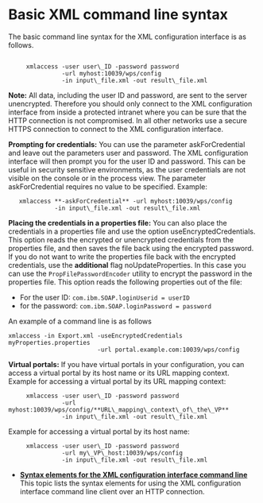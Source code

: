 # Basic XML command line syntax

The basic command line syntax for the XML configuration interface is as follows.

```

     xmlaccess -user user\_ID -password password 
               -url myhost:10039/wps/config 
               -in input\_file.xml -out result\_file.xml
```

**Note:** All data, including the user ID and password, are sent to the server unencrypted. Therefore you should only connect to the XML configuration interface from inside a protected intranet where you can be sure that the HTTP connection is not compromised. In all other networks use a secure HTTPS connection to connect to the XML configuration interface.

**Prompting for credentials:** You can use the parameter askForCredential and leave out the parameters user and password. The XML configuration interface will then prompt you for the user ID and password. This can be useful in security sensitive environments, as the user credentials are not visible on the console or in the process view. The parameter askForCredential requires no value to be specified. Example:

```
   xmlaccess **-askForCredential** -url myhost:10039/wps/config 
             -in input\_file.xml -out result\_file.xml

```

**Placing the credentials in a properties file:** You can also place the credentials in a properties file and use the option useEncryptedCredentials. This option reads the encrypted or unencrypted credentials from the properties file, and then saves the file back using the encrypted password. If you do not want to write the properties file back with the encrypted credentials, use the **additional** flag noUpdateProperties. In this case you can use the `PropFilePasswordEncoder` utility to encrypt the password in the properties file. This option reads the following properties out of the file:

-   For the user ID: `com.ibm.SOAP.loginUserid = userID`
-   for the password: `com.ibm.SOAP.loginPassword = password`

An example of a command line is as follows

```
xmlaccess -in Export.xml -useEncryptedCredentials myProperties.properties 
                         -url portal.example.com:10039/wps/config
```

**Virtual portals:** If you have virtual portals in your configuration, you can access a virtual portal by its host name or its URL mapping context. Example for accessing a virtual portal by its URL mapping context:

```
     xmlaccess -user user\_ID -password password 
               -url myhost:10039/wps/config/**URL\_mapping\_context\_of\_the\_VP** 
               -in input\_file.xml -out result\_file.xml
```

Example for accessing a virtual portal by its host name:

```
     xmlaccess -user user\_ID -password password 
               -url my\_VP\_host:10039/wps/config
               -in input\_file.xml -out result\_file.xml 

```

-   **[Syntax elements for the XML configuration interface command line](../admin-system/adxmltsk_cmdln_sntx_elements.md)**  
This topic lists the syntax elements for using the XML configuration interface command line client over an HTTP connection.


